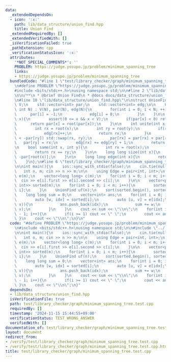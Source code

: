 ```yaml
---
data:
  _extendedDependsOn:
  - icon: ':x:'
    path: lib/data_structure/union_find.hpp
    title: Union Find
  _extendedRequiredBy: []
  _extendedVerifiedWith: []
  _isVerificationFailed: true
  _pathExtension: cpp
  _verificationStatusIcon: ':x:'
  attributes:
    '*NOT_SPECIAL_COMMENTS*': ''
    PROBLEM: https://judge.yosupo.jp/problem/minimum_spanning_tree
    links:
    - https://judge.yosupo.jp/problem/minimum_spanning_tree
  bundledCode: "#line 1 \"test/library_checker/graph/minimum_spanning_tree.test.cpp\"\
    \n#define PROBLEM \"https://judge.yosupo.jp/problem/minimum_spanning_tree\"\n\
    #include <bits/stdc++.h>\nusing namespace std;\n\n#line 2 \"lib/data_structure/union_find.hpp\"\
    \n\n/**\n * @brief Union Find\n * @docs docs/data_structure/union_find.md\n */\n\
    \n#line 10 \"lib/data_structure/union_find.hpp\"\n\nstruct UnionFind{\n    int\
    \ V;\n    std::vector<int> par;\n    std::vector<int> edg;\n\n    UnionFind(const\
    \ int N) : V(N), par(N), edg(N){\n        for(int i = 0; i < N; ++i){\n      \
    \      par[i] = -1;\n            edg[i] = 0;\n        }\n    }\n\n    int root(int\
    \ x){\n        assert(0 <= x && x < V);\n        if(par[x] < 0) return x;\n  \
    \      return par[x] = root(par[x]);\n    }\n\n    int unite(int x, int y){\n\
    \        int rx = root(x);\n        int ry = root(y);\n        if(rx == ry){\n\
    \            edg[rx]++;\n            return rx;\n        }\n        if(-par[rx]\
    \ < -par[ry]) std::swap(rx, ry);\n        par[rx] = par[rx] + par[ry];\n     \
    \   par[ry] = rx;\n        edg[rx] += edg[ry] + 1;\n        return rx;\n    }\n\
    \n    bool same(int x, int y){\n        int rx = root(x);\n        int ry = root(y);\n\
    \        return rx == ry;\n    }\n\n    long long size(int x){\n        return\
    \ -par[root(x)];\n    }\n\n    long long edge(int x){\n        return edg[root(x)];\n\
    \    }\n};\n#line 6 \"test/library_checker/graph/minimum_spanning_tree.test.cpp\"\
    \n\nint main(){\n    ios::sync_with_stdio(false);\n    cin.tie(nullptr);\n\n \
    \   int n, m; cin >> n >> m;\n\n    using Edge = pair<int, int>;\n    vector<Edge>\
    \ e(m);\n    vector<long long> c(m);\n    for(int i = 0; i < m; i++){\n      \
    \  cin >> e[i].first >> e[i].second >> c[i];\n    }\n\n    vector<pair<long long,\
    \ int>> sorted(m);\n    for(int i = 0; i < m; i++){\n        sorted[i] = {c[i],\
    \ i};\n    }\n    UnionFind uf(n);\n    sort(sorted.begin(), sorted.end());\n\
    \    long long sum = 0;\n    vector<int> ans;\n    for(int i = 0; i < m; i++){\n\
    \        auto [w, idx] = sorted[i];\n        auto [u, v] = e[idx];\n        if(!uf.same(u,\
    \ v)){\n            ans.push_back(idx);\n            sum += w;\n            uf.unite(u,\
    \ v);\n        }\n    }\n    cout << sum << \"\\n\";\n    for(int i = 0; i < n\
    \ - 1; i++){\n        if(i >= 1) cout << \" \";\n        cout << ans[i];\n   \
    \ }\n    cout << \"\\n\";\n}\n"
  code: "#define PROBLEM \"https://judge.yosupo.jp/problem/minimum_spanning_tree\"\
    \n#include <bits/stdc++.h>\nusing namespace std;\n\n#include \"../../../lib/data_structure/union_find.hpp\"\
    \n\nint main(){\n    ios::sync_with_stdio(false);\n    cin.tie(nullptr);\n\n \
    \   int n, m; cin >> n >> m;\n\n    using Edge = pair<int, int>;\n    vector<Edge>\
    \ e(m);\n    vector<long long> c(m);\n    for(int i = 0; i < m; i++){\n      \
    \  cin >> e[i].first >> e[i].second >> c[i];\n    }\n\n    vector<pair<long long,\
    \ int>> sorted(m);\n    for(int i = 0; i < m; i++){\n        sorted[i] = {c[i],\
    \ i};\n    }\n    UnionFind uf(n);\n    sort(sorted.begin(), sorted.end());\n\
    \    long long sum = 0;\n    vector<int> ans;\n    for(int i = 0; i < m; i++){\n\
    \        auto [w, idx] = sorted[i];\n        auto [u, v] = e[idx];\n        if(!uf.same(u,\
    \ v)){\n            ans.push_back(idx);\n            sum += w;\n            uf.unite(u,\
    \ v);\n        }\n    }\n    cout << sum << \"\\n\";\n    for(int i = 0; i < n\
    \ - 1; i++){\n        if(i >= 1) cout << \" \";\n        cout << ans[i];\n   \
    \ }\n    cout << \"\\n\";\n}"
  dependsOn:
  - lib/data_structure/union_find.hpp
  isVerificationFile: true
  path: test/library_checker/graph/minimum_spanning_tree.test.cpp
  requiredBy: []
  timestamp: '2024-11-15 15:44:55+09:00'
  verificationStatus: TEST_WRONG_ANSWER
  verifiedWith: []
documentation_of: test/library_checker/graph/minimum_spanning_tree.test.cpp
layout: document
redirect_from:
- /verify/test/library_checker/graph/minimum_spanning_tree.test.cpp
- /verify/test/library_checker/graph/minimum_spanning_tree.test.cpp.html
title: test/library_checker/graph/minimum_spanning_tree.test.cpp
---
```

